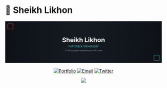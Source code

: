 # 👋 Sheikh Likhon

<div align="center">
  <img src="header.svg" alt="Header" />
  
  [![Portfolio](https://img.shields.io/badge/Portfolio-likhon.dev-FF6B6B?style=flat-square&logo=safari&logoColor=white)](https://likhon.dev)
  [![Email](https://img.shields.io/badge/Email-me@likhonsheikh.com-4ECDC4?style=flat-square&logo=gmail&logoColor=white)](mailto:me@likhonsheikh.com)
  [![Twitter](https://img.shields.io/badge/Twitter-@sheikhlikhon-1DA1F2?style=flat-square&logo=twitter&logoColor=white)](https://twitter.com/sheikhlikhon)
</div>

<div align="center">
  <img src="https://github-stats.likhon.dev/api?username=sheikhlikhon&show_icons=true&theme=radical&hide_border=true&bg_color=0D1117&title_color=FF6B6B&icon_color=4ECDC4&text_color=ffffff" />
  
